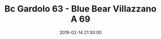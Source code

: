 ---
title: Bc Gardolo 63 - Blue Bear Villazzano A 69
date: 2019-02-14 21:30:00
squadra-a: Blue Bear Villazzano A
punteggio-a: 63
squadra-b: Bc Gardolo
punteggio-b: 69
partite/squadra: promozione-18-19
luogo: Centro Sportivo Trento Nord
categoria: promozione
---